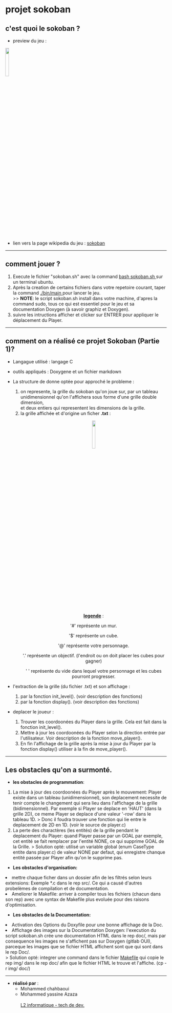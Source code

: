 # projet sokoban

## c'est quoi le sokoban ?
- preview du jeu :  

<div><img src="../img/Sokoban_ani.gif" width="15%"></div>  

- lien vers la page wikipedia du jeu : <a href="https://fr.wikipedia.org/wiki/Sokoban">sokoban </a>

***
## comment jouer ?
<div> <ol> <li> Execute le fichier "sokoban.sh" avec la command <u> bash sokoban.sh </u> sur un terminal ubuntu. </li><li>
Après la creation de certains fichiers dans votre repetoire courant, taper la command <u> ./bin/main </u> pour lancer le jeu. </li>
>> <b>NOTE</b>: le script sokoban.sh install dans votre machine, d'apres la command sudo, tous ce qui est essentiel pour le jeu et sa documentation Doxygen (à savoir graphiz et Doxygen).
<li> suivre les intructions afficher et clicker sur ENTRER pour appliquer le déplacement du Player. </li>
</ol> </div>

***
## comment on a réalisé ce projet Sokoban (Partie 1)?
- Langague utilisé : langage C
- outils appliqués : Doxygene et un fichier markdown
- La structure de donne optée pour approché le probleme : <div> <ol> <li>
on represente, la grille du sokoban qu'on joue sur, par un tableau unidimensionnel qu'on l'affichera sous forme d'une 
grille double dimension, <br>et deux entiers qui representent les dimensions de la grille.</li> <li>
la grille affichée et d'origine un ficher <b>.txt</b> : <div style="text-align:center"><p><img src="../img/grille.png" width="15%"></p> <p> 
<u><b>legende</b></u> : </p> <p>
'#' représente un mur. </p> <p>
'$' représente un cube. </p> <p>
'@' représente votre personnage. </p> <p>
'.' représente un objectif. (l'endroit ou on doit placer les cubes pour gagner) </p> <p>
' ' représente du vide dans lequel votre personnage et les cubes pourront progresser.</p> </div></li> </ol></div>

- l'extraction de la grille (du fichier .txt) et son affichage : <div> <ol> <li> par la fonction init_level(). (voir description des fonctions)</li> <li>
par la fonction display(). (voir description des fonctions)</li> 
</ol></div>

- deplacer le joueur : <div> <ol> <li> Trouver les coordoonées du Player dans la grille.
Cela est fait dans la fonction init_level(). </li> <li>
Mettre à jour les coordoonées du Player selon la direction entrée par l'utilisateur. Voir description de la fonction move_player(). </li> <li>
En fin l'affichage de la grille après la mise à jour du Player par la fonction display() utiliser à la fin de move_player().</li></ol></div>

***
## Les obstacles qu'on a surmonté.
- <b>les obstacles de programmation</b>:
<ol> 
<li> La mise à jour des coordoonées du Player après le mouvement: Player existe dans un tableau (unidimensionnel), son deplacement necessite de tenir compte le changement qui sera lieu dans l'affichage de la grille (bidimensionnel). Par exemple si Player se deplace en 'HAUT' (dans la grille 2D), ce meme Player se deplace d'une valeur '-row' dans le tableau 1D.
> Donc il foudra trouver une fonction qui lie entre le deplacement de 2D en 1D. (voir le source de player.c)</li>
<li> La perte des charactères (les entités) de la grille pendant le deplacement du Player: quand Player passe par un GOAL par exemple, cet entité se fait remplacer par l'entité NONE, ce qui supprime GOAL de la Grille.
> Solution opté: utilisé un variable global (enum CaseType entite dans player.c) de valeur NONE par defaut, qui enregistre chanque entité passée par Player afin qu'on le supprime pas.</li></ol>

- <b> Les obstacles d'organisation: </b> <ol>
<li> mettre chaque ficher dans un dossier afin de les filtrés selon leurs extensions: Exemple *.c dans le rep src/. Ce qui a causé d'autres probelèmes de compilation et de documentation.</li>
<li> Ameliorer le Makefile: arriver à compiler tous les fichiers (chacun dans son rep) avec une syntax de Makefile plus evoluée pour des raisons d'optimisation.</li>
</ol>

- <b> Les obstacles de la Documentation: </b> <ol>
<li> Activation des Options du Doxyfile pour une bonne affichage de la Doc. </li>
<li> Affichage des images sur la Documentation Doxygen: l'execution du script sokoban.sh crée une documentation HTML dans le rep doc/, mais par consequence les images ne s'affichent pas sur Doxygen (gitlab OUI), parceque les images que se fichier HTML affichent sont que qui sont dans le rep Doc/.</li>
> Solution opté: integrer une command dans le fichier <u>Makefile</u> qui copie le rep img/ dans le rep doc/ afin que le fichier HTML le trouve et l'affiche. (cp -r img/ doc/)</ol>

***
- <b>réalisé par</b> :
    <ul>
    <li> Mohammed chahbaoui</li>
    <li> Mohammed yassine Azaza </li> <br>
    <u> L2 informatique - tech de dev.</u>
    </ul>